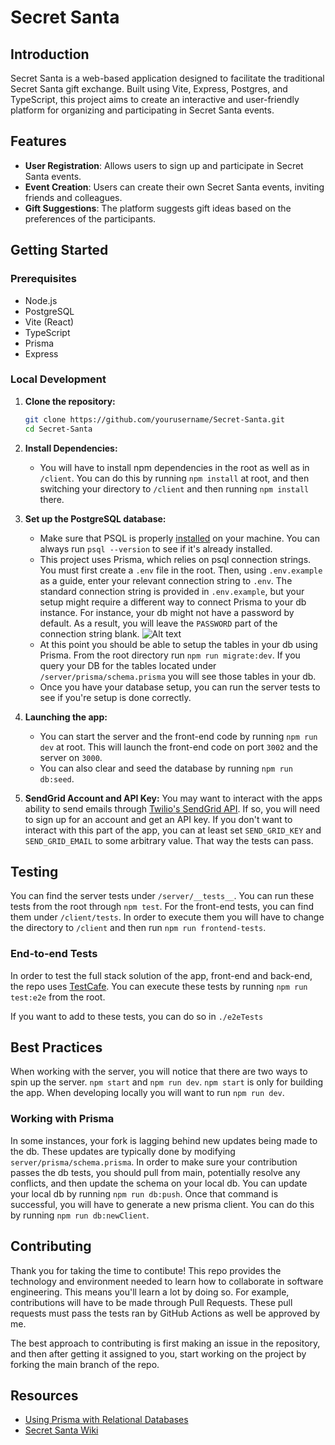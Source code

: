 # Secret Santa

## Introduction

Secret Santa is a web-based application designed to facilitate the traditional Secret Santa gift exchange. Built using Vite, Express, Postgres, and TypeScript, this project aims to create an interactive and user-friendly platform for organizing and participating in Secret Santa events.

## Features

- **User Registration**: Allows users to sign up and participate in Secret Santa events.
- **Event Creation**: Users can create their own Secret Santa events, inviting friends and colleagues.
- **Gift Suggestions**: The platform suggests gift ideas based on the preferences of the participants.

## Getting Started

### Prerequisites

- Node.js
- PostgreSQL
- Vite (React)
- TypeScript
- Prisma
- Express

### Local Development

1. **Clone the repository:**

   ```bash
   git clone https://github.com/yourusername/Secret-Santa.git
   cd Secret-Santa
   ```

2. **Install Dependencies:**

   - You will have to install npm dependencies in the root as well as in `/client`. You can do this by running `npm install` at root, and then switching your directory to `/client` and then running `npm install` there.

3. **Set up the PostgreSQL database:**

   - Make sure that PSQL is properly [installed](https://www.postgresql.org/download/) on your machine. You can always run `psql --version` to see if it's already installed.
   - This project uses Prisma, which relies on psql connection strings. You must first create a `.env` file in the root. Then, using `.env.example` as a guide, enter your relevant connection string to `.env`. The standard connection string is provided in `.env.example`, but your setup might require a different way to connect Prisma to your db instance. For instance, your db might not have a password by default. As a result, you will leave the `PASSWORD` part of the connection string blank.
     ![Alt text](/repo_assets/image.png)
   - At this point you should be able to setup the tables in your db using Prisma. From the root directory run `npm run migrate:dev`. If you query your DB for the tables located under `/server/prisma/schema.prisma` you will see those tables in your db.
   - Once you have your database setup, you can run the server tests to see if you're setup is done correctly.

4. **Launching the app:**
   - You can start the server and the front-end code by running `npm run dev` at root. This will launch the front-end code on port `3002` and the server on `3000`.
   - You can also clear and seed the database by running `npm run db:seed`.
5. **SendGrid Account and API Key:**
   You may want to interact with the apps ability to send emails through [Twilio's SendGrid API](https://www.twilio.com/en-us/sendgrid/email-api). If so, you will need to sign up for an account and get an API key. If you don't want to interact with this part of the app, you can at least set `SEND_GRID_KEY` and `SEND_GRID_EMAIL` to some arbitrary value. That way the tests can pass.

## Testing

You can find the server tests under `/server/__tests__`. You can run these tests from the root through `npm test`. For the front-end tests, you can find them under `/client/tests`. In order to execute them you will have to change the directory to `/client` and then run `npm run frontend-tests`.

### End-to-end Tests

In order to test the full stack solution of the app, front-end and back-end, the repo uses [TestCafe](https://testcafe.io/). You can execute these tests by running `npm run test:e2e` from the root.

If you want to add to these tests, you can do so in `./e2eTests`

## Best Practices

When working with the server, you will notice that there are two ways to spin up the server. `npm start` and `npm run dev`. `npm start` is only for building the app. When developing locally you will want to run `npm run dev`.

### Working with Prisma

In some instances, your fork is lagging behind new updates being made to the db. These updates are typically done by modifying `server/prisma/schema.prisma`. In order to make sure your contribution passes the db tests, you should pull from main, potentially resolve any conflicts, and then update the schema on your local db. You can update your local db by running `npm run db:push`. Once that command is successful, you will have to generate a new prisma client. You can do this by running `npm run db:newClient`.

## Contributing

Thank you for taking the time to contibute! This repo provides the technology and environment needed to learn how to collaborate in software engineering. This means you'll learn a lot by doing so. For example, contributions will have to be made through Pull Requests. These pull requests must pass the tests ran by GitHub Actions as well be approved by me.

The best approach to contributing is first making an issue in the repository, and then after getting it assigned to you, start working on the project by forking the main branch of the repo.

## Resources

- [Using Prisma with Relational Databases](https://www.prisma.io/docs/getting-started/setup-prisma/start-from-scratch/relational-databases-typescript-postgresql)
- [Secret Santa Wiki](https://github.com/mdwiltfong/secret-santa/wiki)
